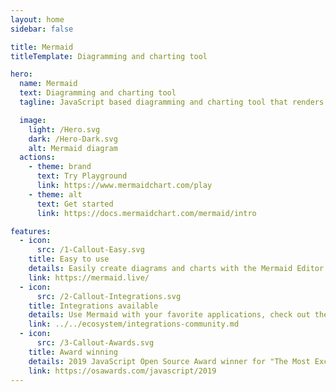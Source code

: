 ```yaml
---
layout: home
sidebar: false

title: Mermaid
titleTemplate: Diagramming and charting tool

hero:
  name: Mermaid
  text: Diagramming and charting tool
  tagline: JavaScript based diagramming and charting tool that renders Markdown-inspired text definitions to create and modify diagrams dynamically.

  image:
    light: /Hero.svg
    dark: /Hero-Dark.svg
    alt: Mermaid diagram
  actions:
    - theme: brand
      text: Try Playground
      link: https://www.mermaidchart.com/play
    - theme: alt
      text: Get started
      link: https://docs.mermaidchart.com/mermaid/intro

features:
  - icon:
      src: /1-Callout-Easy.svg
    title: Easy to use
    details: Easily create diagrams and charts with the Mermaid Editor.
    link: https://mermaid.live/
  - icon:
      src: /2-Callout-Integrations.svg
    title: Integrations available
    details: Use Mermaid with your favorite applications, check out the integrations list.
    link: ../../ecosystem/integrations-community.md
  - icon:
      src: /3-Callout-Awards.svg
    title: Award winning
    details: 2019 JavaScript Open Source Award winner for "The Most Exciting Use of Technology".
    link: https://osawards.com/javascript/2019
---
```

